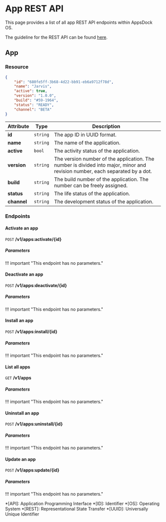 # App REST API

This page provides a list of all app REST API endpoints within AppsDock OS.

The guideline for the REST API can be found [here](../../../gettingstarted/guidelines/rest-api).

## App

### Resource

~~~json
{
    "id": "680fe5ff-3b68-4d22-bb91-eb6a9712f78d",
    "name": "Jarvis",
    "active": true,
    "version": "1.0.0",
    "build": "#59-1964",
    "status": "READY",
    "channel": "BETA"
}
~~~

| Attribute | Type | Description
| --------- | ---- | -----------
| **id** | `string` | The app ID in UUID format.
| **name** | `string` | The name of the application.
| **active** | `bool` | The activity status of the application.
| **version** | `string` | The version number of the application. The number is divided into major, minor and revision number, each separated by a dot.
| **build** | `string` | The build number of the application. The number can be freely assigned.
| **status** | `string` | The life status of the application.
| **channel** | `string` | The development status of the application.

### Endpoints

#### Activate an app

`POST` **/v1/apps:activate/{id}**

##### Parameters

!!! important "This endpoint has no parameters."

#### Deactivate an app

`POST` **/v1/apps:deactivate/{id}**

##### Parameters

!!! important "This endpoint has no parameters."

#### Install an app

`POST` **/v1/apps:install/{id}**

##### Parameters

!!! important "This endpoint has no parameters."

#### List all apps

`GET` **/v1/apps**

##### Parameters

!!! important "This endpoint has no parameters."

#### Uninstall an app

`POST` **/v1/apps:uninstall/{id}**

##### Parameters

!!! important "This endpoint has no parameters."

#### Update an app

`POST` **/v1/apps:update/{id}**

##### Parameters

!!! important "This endpoint has no parameters."


*[API]: Application Programming Interface
*[ID]: Identifier
*[OS]: Operating System
*[REST]: Representational State Transfer
*[UUID]: Universally Unique Identifier
